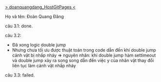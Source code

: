 [> doanquangdang_HostGitPages <](https://DNG-021018.github.io/The-Melon-Man/)

Họ và tên: Đoàn Quang Đăng

câu 3.1: done.

câu 3.2:

- Đã xong logic double jump
- Nhưng chưa tối ưu được thuật toán trong code dẫn đến khi double jump cảnh vật bị nhấp nháy
  => nguyên nhân: khi double jump hàm settimeout và double jump xảy ra song song dẫn đến
  việc y của nhân vật thay đổi liên tục làm cảnh vật nhấp nháy

câu 3.3: failed.
